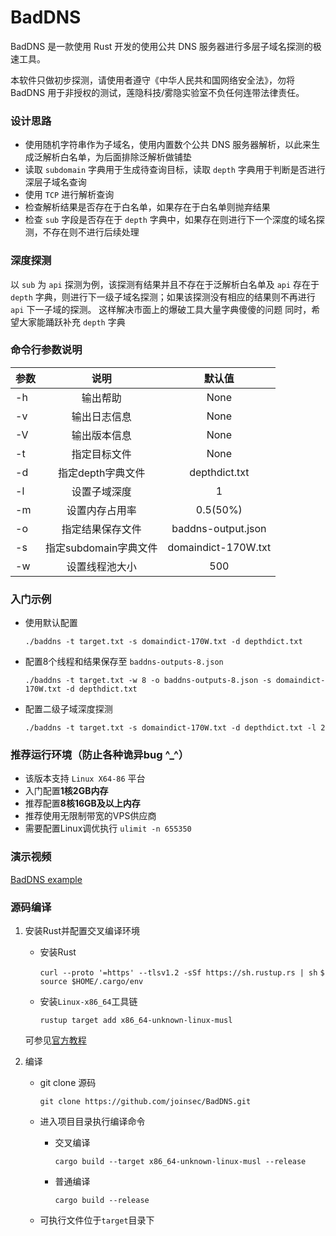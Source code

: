 # BadDNS

BadDNS 是一款使用 Rust 开发的使用公共 DNS 服务器进行多层子域名探测的极速工具。

本软件只做初步探测，请使用者遵守《中华人民共和国网络安全法》，勿将 BadDNS 用于非授权的测试，莲隐科技/雾隐实验室不负任何连带法律责任。

### 设计思路

- 使用随机字符串作为子域名，使用内置数个公共 DNS 服务器解析，以此来生成泛解析白名单，为后面排除泛解析做铺垫
- 读取 `subdomain` 字典用于生成待查询目标，读取 `depth` 字典用于判断是否进行深层子域名查询
- 使用 `TCP` 进行解析查询
- 检查解析结果是否存在于白名单，如果存在于白名单则抛弃结果
- 检查 `sub` 字段是否存在于 `depth` 字典中，如果存在则进行下一个深度的域名探测，不存在则不进行后续处理

### 深度探测

以 `sub` 为 `api` 探测为例，该探测有结果并且不存在于泛解析白名单及 `api` 存在于 `depth` 字典，则进行下一级子域名探测；如果该探测没有相应的结果则不再进行 `api` 下一子域的探测。
这样解决市面上的爆破工具大量字典傻傻的问题
同时，希望大家能踊跃补充 `depth` 字典

### 命令行参数说明

| 参数      | 说明          | 默认值|
| ------------- |:-------------:|:--------:|
| -h     | 输出帮助          | None|
| -v     | 输出日志信息      | None|
| -V     | 输出版本信息      | None|
| -t     | 指定目标文件      | None|   
| -d     | 指定depth字典文件 | depthdict.txt|
| -l     | 设置子域深度      | 1|
| -m     | 设置内存占用率    | 0.5(50%)|
| -o     | 指定结果保存文件   |baddns-output.json|
| -s     | 指定subdomain字典文件| domaindict-170W.txt|
| -w     | 设置线程池大小|500|

### 入门示例

- 使用默认配置

    `./baddns -t target.txt -s domaindict-170W.txt -d depthdict.txt`

- 配置8个线程和结果保存至 `baddns-outputs-8.json`

    `./baddns -t target.txt -w 8 -o baddns-outputs-8.json -s domaindict-170W.txt -d depthdict.txt`

- 配置二级子域深度探测

    `./baddns -t target.txt -s domaindict-170W.txt -d depthdict.txt -l 2`

### 推荐运行环境（防止各种诡异bug ^_^）

- 该版本支持 `Linux X64-86` 平台
- 入门配置**1核2GB内存**
- 推荐配置**8核16GB及以上内存**
- 推荐使用无限制带宽的VPS供应商
- 需要配置Linux调优执行 `ulimit -n 655350`

### 演示视频
[BadDNS example](https://youtu.be/OU0Sq7zt_iI)

### 源码编译

1. 安装Rust并配置交叉编译环境

    - 安装Rust 
    
        `curl --proto '=https' --tlsv1.2 -sSf https://sh.rustup.rs | sh`
        `$ source $HOME/.cargo/env`
    
    - 安装`Linux-x86_64`工具链
    
        `rustup target add x86_64-unknown-linux-musl`
  
   可参见[官方教程](https://www.rust-lang.org/learn/get-started)

2. 编译
    
    - git clone 源码
  
        `git clone https://github.com/joinsec/BadDNS.git`
     
    - 进入项目目录执行编译命令
    
      - 交叉编译
        
        `cargo build --target x86_64-unknown-linux-musl --release`
        
      - 普通编译
      
        `cargo build --release`
    
    - 可执行文件位于`target`目录下

        
    
